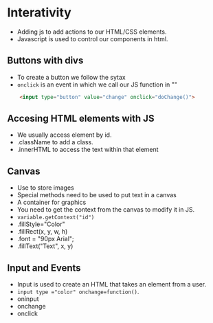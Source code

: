 # Interativity

- Adding js to add actions to our HTML/CSS elements.
- Javascript is used to control our components in html.

## Buttons with divs

- To create a button we follow the sytax
- `onclick` is an event in which we call our JS function in ""

```HTML
    <input type="button" value="change" onclick="doChange()">

```

## Accesing HTML elements with JS

- We usually access element by id.
- .className to add a class.
- .innerHTML to access the text within that element

## Canvas

- Use to store images
- Special methods need to be used to put text in a canvas
- A container for graphics
- You need to get the context from the canvas to modify it in JS.
- `variable.getContext("id")`
- .fillStyle="Color"
- .fillRect(x, y, w, h)
- .font = "90px Arial";
- .fillText("Text", x, y)

## Input and Events

- Input is used to create an HTML that takes an element from a user.
- `input type ="color" onchange=function()`.
- oninput
- onchange
- onclick
